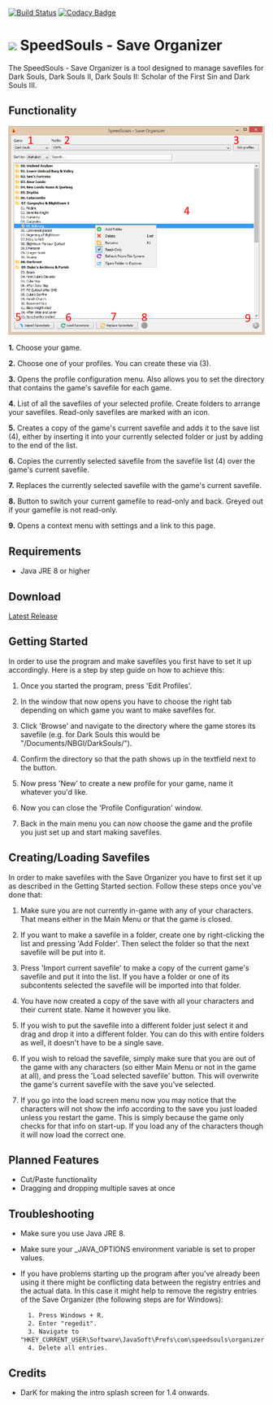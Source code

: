 [![Build Status](https://travis-ci.org/Kahmul/SpeedSouls-Save-Organizer.svg?branch=master)](https://travis-ci.org/Kahmul/SpeedSouls-Save-Organizer)
[![Codacy Badge](https://api.codacy.com/project/badge/Grade/0f60ad59931c4b6e9dc237286a386e36)](https://www.codacy.com/app/kahmul78/SpeedSouls-Save-Organizer?utm_source=github.com&amp;utm_medium=referral&amp;utm_content=Kahmul/SpeedSouls-Save-Organizer&amp;utm_campaign=Badge_Grade)

# <img src="https://github.com/Kahmul/SpeedSouls-Save-Organizer/blob/master/src/com/speedsouls/organizer/resources/SpeedSoulsFlameSmall.png"/> SpeedSouls - Save Organizer

The SpeedSouls - Save Organizer is a tool designed to manage savefiles for Dark Souls, Dark Souls II, Dark Souls II: Scholar of the First Sin and Dark Souls III. 

## Functionality

<p align="center">
    <img src="https://github.com/Kahmul/SpeedSouls-Save-Organizer/blob/master/docs/images/SaveOrganizerFeatures.png"/>
</p>

**1.** Choose your game.

**2.** Choose one of your profiles. You can create these via (3).

**3.** Opens the profile configuration menu. Also allows you to set the directory that contains the game's savefile for each game.

**4.** List of all the savefiles of your selected profile. Create folders to arrange your savefiles. Read-only savefiles are marked with an icon.

**5.** Creates a copy of the game's current savefile and adds it to the save list (4), either by inserting it into your currently selected folder or just by adding to the end of the list.

**6.** Copies the currently selected savefile from the savefile list (4) over the game's current savefile.

**7.** Replaces the currently selected savefile with the game's current savefile.

**8.** Button to switch your current gamefile to read-only and back. Greyed out if your gamefile is not read-only.

**9.** Opens a context menu with settings and a link to this page.

## Requirements

- Java JRE 8 or higher

## Download

[Latest Release](https://github.com/Kahmul/SpeedSouls-Save-Organizer/releases)


## Getting Started

In order to use the program and make savefiles you first have to set it up accordingly. Here is a step by step guide on how to achieve this:

1. Once you started the program, press 'Edit Profiles'.

2. In the window that now opens you have to choose the right tab depending on which game you want to make savefiles for.

3. Click 'Browse' and navigate to the directory where the game stores its savefile (e.g. for Dark Souls this would be "<User>/Documents/NBGI/DarkSouls/<SomeNumbers>").

4. Confirm the directory so that the path shows up in the textfield next to the button.

5. Now press 'New' to create a new profile for your game, name it whatever you'd like.

6. Now you can close the 'Profile Configuration' window.

7. Back in the main menu you can now choose the game and the profile you just set up and start making savefiles.


## Creating/Loading Savefiles

In order to make savefiles with the Save Organizer you have to first set it up as described in the Getting Started section. Follow these steps once you've done that:

1. Make sure you are not currently in-game with any of your characters. That means either in the Main Menu or that the game is closed.

2. If you want to make a savefile in a folder, create one by right-clicking the list and pressing 'Add Folder'. Then select the folder so that the next savefile will be put into it.

3. Press 'Import current savefile' to make a copy of the current game's savefile and put it into the list. If you have a folder or one of its subcontents selected the savefile will be imported into that folder.

4. You have now created a copy of the save with all your characters and their current state. Name it however you like.

5. If you wish to put the savefile into a different folder just select it and drag and drop it into a different folder. You can do this with entire folders as well, it doesn't have to be a single save.

6. If you wish to reload the savefile, simply make sure that you are out of the game with any characters (so either Main Menu or not in the game at all), and press the 'Load selected savefile' button. This will overwrite the game's current savefile with the save you've selected.

7. If you go into the load screen menu now you may notice that the characters will not show the info according to the save you just loaded unless you restart the game. This is simply because the game only checks for that info on start-up. If you load any of the characters though it will now load the correct one.



## Planned Features

- Cut/Paste functionality
- Dragging and dropping multiple saves at once


## Troubleshooting

- Make sure you use Java JRE 8.
- Make sure your _JAVA_OPTIONS environment variable is set to proper values.
- If you have problems starting up the program after you've already been using it there might be conflicting data between the registry entries and the actual data. In this case it might help to remove the registry entries of the Save Organizer (the following steps are for Windows):

        1. Press Windows + R.
        2. Enter "regedit".
        3. Navigate to "HKEY_CURRENT_USER\Software\JavaSoft\Prefs\com\speedsouls\organizer\prefs".
        4. Delete all entries.

## Credits

- DarK for making the intro splash screen for 1.4 onwards.
